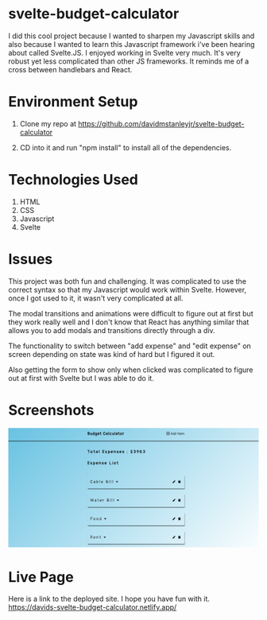 # svelte-budget-calculator

I did this cool project because I wanted to sharpen my Javascript skills and also because I wanted to learn this Javascript framework i've been hearing about called Svelte.JS. I enjoyed working in Svelte very much. It's very robust yet less complicated than other JS frameworks. It reminds me of a cross between handlebars and React.

# Environment Setup

1. Clone my repo at https://github.com/davidmstanleyjr/svelte-budget-calculator

2. CD into it and run "npm install" to install all of the dependencies.

# Technologies Used
1. HTML
2. CSS 
3. Javascript
4. Svelte

# Issues
This project was both fun and challenging. It was complicated to use the correct syntax so that my Javascript would work within Svelte. However, once I got used to it, it wasn't very complicated at all. 

The modal transitions and animations were difficult to figure out at first but they work really well and I don't know that React has anything similar that allows you to add modals and transitions directly through a div.

The functionality to switch between "add expense" and "edit expense" on screen depending on state was kind of hard but I figured it out.

Also getting the form to show only when clicked was complicated to figure out at first with Svelte but I was able to do it.

# Screenshots

![Screenshot 1](assets/snip1.PNG)
# Live Page

Here is a link to the deployed site. I hope you have fun with it.
https://davids-svelte-budget-calculator.netlify.app/